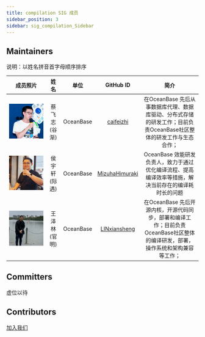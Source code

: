 ```yaml
---
title: compilation SIG 成员
sidebar_position: 3
sidebar: sig_compilation_Sidebar
---
```


## Maintainers
说明：以姓名拼音首字母顺序排序

<div class="team-members-table">

| 成员照片 | 姓名 | 单位 | GitHub ID |简介|
|:----:|:----:|:---------:|:----:|:----:|
|![蔡飞志(谷渐)](/img/sig/AI/member/gujian.png "蔡飞志(谷渐)") | <span class="name-column">蔡飞志(谷渐)</span> | <span class="company-column">OceanBase</span> | <span class="github-id-column"><a href="https://github.com/caifeizhi" target="_blank">caifeizhi</a></span> |在OceanBase 先后从事数据库代理、数据库驱动、分布式存储的研发工作；目前负责OceanBase社区整体的研发工作与生态合作；|
|![侯宇轩(际遇)](/img/sig/compilation/member/jiyu.png "侯宇轩(际遇)") | <span class="name-column">侯宇轩(际遇)</span> | <span class="company-column">OceanBase</span> | <span class="github-id-column"><a href="https://github.com/MizuhaHimuraki" target="_blank">MizuhaHimuraki</a></span> |OceanBase 效能研发负责人，致力于通过优化编译流程、提高编译效率等措施，解决当前存在的编译耗时长的问题 |
|![王泽林(官明)](/img/sig/compilation/member/guanming.png "王泽林(官明)") | <span class="name-column">王泽林(官明)</span> | <span class="company-column">OceanBase</span> | <span class="github-id-column"><a href="https://github.com/LINxiansheng" target="_blank">LINxiansheng</a></span> | 在OceanBase 先后开源内核，开源代码同步，部署和编译工作；目前负责OceanBase社区整体的编译研发，部署，操作系统和架构兼容等工作；  |

</div>

## Committers

虚位以待

## Contributors

[加入我们](./join_us.md)
